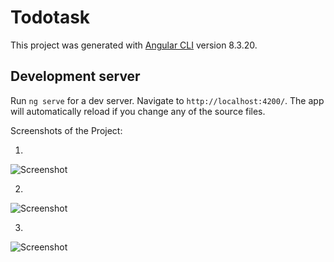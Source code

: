 # Todotask

This project was generated with [Angular CLI](https://github.com/angular/angular-cli) version 8.3.20.

## Development server

Run `ng serve` for a dev server. Navigate to `http://localhost:4200/`. The app will automatically reload if you change any of the source files.



Screenshots of the Project:
  
  1. 
  ![Screenshot](ToDoList/screenshots/s1.png)
  
  2. 
  ![Screenshot](ToDoList/screenshots/s2.png)
  
  3.
  ![Screenshot](ToDoList/screenshots/s3.png)
